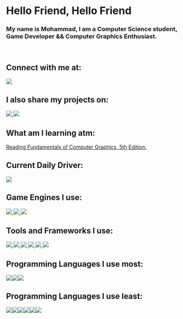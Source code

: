 # Hello Friend, Hello Friend

### My name is Mohammad, I am a Computer Science student, Game Developer && Computer Graphics Enthusiast.
<br>

## Connect with me at:
<a href="https://www.linkedin.com/in/RedDeadAlice/">

<img src="https://img.shields.io/badge/linkedin-%230077B5.svg?style=for-the-badge&logo=linkedin&logoColor=white">

</a>

## I also share my projects on:
<a href="https://www.codeberg.org/RedDeadAlice/"><img src="https://img.shields.io/badge/Codeberg-2185D0?style=for-the-badge&logo=Codeberg&logoColor=white">
</a><a href="https://sketchfab.com/RedDeadAlice"><img src="https://img.shields.io/badge/sketchfab-%231CAAD9.svg?&style=for-the-badge&logo=sketchfab&logoColor=white"></a>

## What am I learning atm:
[Reading Fundamentals of Computer Graphics, 5th Edition.](https://www.amazon.com/Fundamentals-Computer-Graphics-Steve-Marschner/dp/0367505037)

## Current Daily Driver:
<a href="https://getfedora.org/">
<img src="https://img.shields.io/badge/fedora-%23294172.svg?&style=for-the-badge&logo=fedora&logoColor=white" />
</a>

## Game Engines I use:
<a href="https://unity.com">
<img src="https://img.shields.io/badge/unity-%23000000.svg?&style=for-the-badge&logo=unity&logoColor=white" />
</a>
<a href="https://godotengine.org/">
<img src="https://img.shields.io/badge/godot%20engine-%23478CBF.svg?&style=for-the-badge&logo=godot%20engine&logoColor=white" />
</a>
<a href="https://www.cryengine.com/">
<img src="https://img.shields.io/badge/cryengine-%23000000.svg?&style=for-the-badge&logo=cryengine&logoColor=white" />
</a>


## Tools and Frameworks I use:
<a href="https://www.opengl.org/">
<img src="https://img.shields.io/badge/opengl-%235586A4.svg?&style=for-the-badge&logo=opengl&logoColor=white" />
</a>
<a href="https://www.vulkan.org/">
<img src="https://img.shields.io/badge/vulkan-%23AC162C.svg?&style=for-the-badge&logo=vulkan&logoColor=white" />
</a>
<a href="https://git-scm.com/">
<img src="https://img.shields.io/badge/git-%23F05032.svg?&style=for-the-badge&logo=git&logoColor=white" />
</a>
<a href="https://www.blender.org/">
<img src="https://img.shields.io/badge/blender-%23F5792A.svg?&style=for-the-badge&logo=blender&logoColor=white" />
</a>
<a href="https://www.gimp.org/">
<img src="https://img.shields.io/badge/gimp-%235C5543.svg?&style=for-the-badge&logo=gimp&logoColor=white" />
</a>
<a href="https://inkscape.org/">
<img src="https://img.shields.io/badge/inkscape-%23000000.svg?&style=for-the-badge&logo=inkscape&logoColor=white" />
</a>

## Programming Languages I use most:
<img src="https://img.shields.io/badge/c++-%2300599C.svg?style=for-the-badge&logo=c%2B%2B&logoColor=white"><img src="https://img.shields.io/badge/c%23-%23239120.svg?style=for-the-badge&logo=c-sharp&logoColor=white"><img src="https://img.shields.io/badge/go-%2300ADD8.svg?style=for-the-badge&logo=go&logoColor=white">

## Programming Languages I use least:
<img src="https://img.shields.io/badge/c-%2300599C.svg?style=for-the-badge&logo=c&logoColor=white"><img src="https://img.shields.io/badge/java-%23007396.svg?&style=for-the-badge&logo=java&logoColor=white" /><img src="https://img.shields.io/badge/javascript-%23F7DF1E.svg?&style=for-the-badge&logo=javascript&logoColor=black" /><img src="https://img.shields.io/badge/python-%233776AB.svg?&style=for-the-badge&logo=python&logoColor=white" /><img src="https://img.shields.io/badge/typescript-%233178C6.svg?&style=for-the-badge&logo=typescript&logoColor=white" /><img src="https://img.shields.io/badge/lua-%232C2D72.svg?&style=for-the-badge&logo=lua&logoColor=white" />

